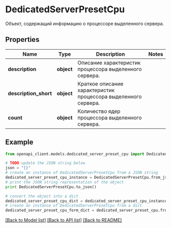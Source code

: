 # DedicatedServerPresetCpu

Объект, содержащий информацию о процессоре выделенного сервера.

## Properties
Name | Type | Description | Notes
------------ | ------------- | ------------- | -------------
**description** | **object** | Описание характеристик процессора выделенного сервера. | 
**description_short** | **object** | Краткое описание характеристик процессора выделенного сервера. | 
**count** | **object** | Количество ядер процессора выделенного сервера. | 

## Example

```python
from openapi_client.models.dedicated_server_preset_cpu import DedicatedServerPresetCpu

# TODO update the JSON string below
json = "{}"
# create an instance of DedicatedServerPresetCpu from a JSON string
dedicated_server_preset_cpu_instance = DedicatedServerPresetCpu.from_json(json)
# print the JSON string representation of the object
print DedicatedServerPresetCpu.to_json()

# convert the object into a dict
dedicated_server_preset_cpu_dict = dedicated_server_preset_cpu_instance.to_dict()
# create an instance of DedicatedServerPresetCpu from a dict
dedicated_server_preset_cpu_form_dict = dedicated_server_preset_cpu.from_dict(dedicated_server_preset_cpu_dict)
```
[[Back to Model list]](../README.md#documentation-for-models) [[Back to API list]](../README.md#documentation-for-api-endpoints) [[Back to README]](../README.md)


